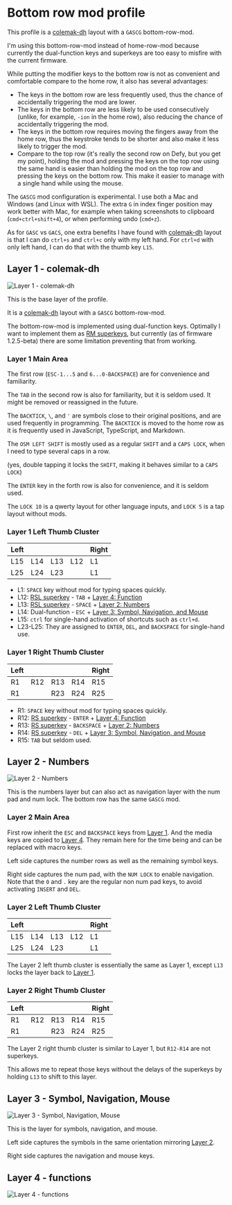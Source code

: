 # Bottom row mod profile

This profile is a [colemak-dh] layout with a `GASCG` bottom-row-mod.

I'm using this bottom-row-mod instead of home-row-mod because currently the dual-function keys and superkeys are too easy to misfire with the current firmware.

While putting the modifier keys to the bottom row is not as convenient and comfortable compare to the home row,
it also has several advantages:

- The keys in the bottom row are less frequently used, thus the chance of accidentally triggering the mod are lower.
- The keys in the bottom row are less likely to be used consecutively (unlike, for example, `-ion` in the home row), also reducing the chance of accidentally triggering the mod.
- The keys in the bottom row requires moving the fingers away from the home row, thus the keystroke tends to be shorter and also make it less likely to trigger the mod.
- Compare to the top row (it's really the second row on Defy, but you get my point), holding the mod and pressing the keys on the top row using the same hand is easier than holding the mod on the top row and pressing the keys on the bottom row. This make it easier to manage with a single hand while using the mouse.

The `GASCG` mod configuration is experimental.
I use both a Mac and Windows (and Linux with WSL).
The extra `G` in index finger position may work better with Mac,
for example when taking screenshots to clipboard (`cmd+ctrl+shift+4`),
or when performing undo (`cmd+z`).

As for `GASC` vs `GACS`,
one extra benefits I have found with [colemak-dh] layout is that I can do `ctrl+s` and `ctrl+c` only with my left hand.
For `ctrl+d` with only left hand, I can do that with the thumb key `L15`.

## Layer 1 - colemak-dh

![Layer 1 - colemak-dh](layer-1.png)

This is the base layer of the profile.

It is a [colemak-dh] layout with a `GASCG` bottom-row-mod.

The bottom-row-mod is implemented using dual-function keys.
Optimally I want to implement them as [RM superkeys][rm-superkey],
but currently (as of firmware 1.2.5-beta) there are some limitation preventing that from working.

### Layer 1 Main Area

The first row (`ESC-1...5` and `6...0-BACKSPACE`) are for convenience and familiarity.

The `TAB` in the second row is also for familiarity, but it is seldom used.
It might be removed or reassigned in the future.

The `BACKTICK`, `\`, and `'` are symbols close to their original positions,
and are used frequently in programming.
The `BACKTICK` is moved to the home row as it is frequently used in JavaScript, TypeScript, and Markdown.

The `OSM LEFT SHIFT` is mostly used as a regular `SHIFT` and a `CAPS LOCK`,
when I need to type several caps in a row.

(yes, double tapping it locks the `SHIFT`, making it behaves similar to a `CAPS LOCK`)

The `ENTER` key in the forth row is also for convenience,
and it is seldom used.

The `LOCK 10` is a qwerty layout for other language inputs,
and `LOCK 5` is a tap layout without mods.

### Layer 1 Left Thumb Cluster

| Left |     |     |     | Right |
| ---- | --- | --- | --- | ----- |
| L15  | L14 | L13 | L12 | L1    |
| L25  | L24 | L23 |     | L1    |

- L1: `SPACE` key without mod for typing spaces quickly.
- L12: [RSL superkey][rsl-superkey] - `TAB` + [Layer 4: Function](#layer-4---functions)
- L13: [RSL superkey][rsl-superkey] - `SPACE` + [Layer 2: Numbers](#layer-2---numbers)
- L14: Dual-function - `ESC` + [Layer 3: Symbol, Navigation, and Mouse](#layer-3---symbol-navigation-mouse)
- L15: `ctrl` for single-hand activation of shortcuts such as `ctrl+d`.
- L23-L25: They are assigned to `ENTER`, `DEL`, and `BACKSPACE` for single-hand use.

### Layer 1 Right Thumb Cluster

| Left |     |     |     | Right |
| ---- | --- | --- | --- | ----- |
| R1   | R12 | R13 | R14 | R15   |
| R1   |     | R23 | R24 | R25   |

- R1: `SPACE` key without mod for typing spaces quickly.
- R12: [RS superkey][rs-superkey] - `ENTER` + [Layer 4: Function](#layer-4---functions)
- R13: [RS superkey][rs-superkey] - `BACKSPACE` + [Layer 2: Numbers](#layer-2---numbers)
- R14: [RS superkey][rs-superkey] - `DEL` + [Layer 3: Symbol, Navigation, and Mouse](#layer-3---symbol-navigation-mouse)
- R15: `TAB` but seldom used.

## Layer 2 - Numbers

![Layer 2 - Numbers](layer-2.png)

This is the numbers layer but can also act as navigation layer with the num pad and num lock.
The bottom row has the same `GASCG` mod.

### Layer 2 Main Area

First row inherit the `ESC` and `BACKSPACE` keys from [Layer 1](#layer-1---colemak-dh).
And the media keys are copied to [Layer 4](#layer-4---functions).
They remain here for the time being and can be replaced with macro keys.

Left side captures the number rows as well as the remaining symbol keys.

Right side captures the num pad, with the `NUM LOCK` to enable navigation.
Note that the `0` and `.` key are the regular non num pad keys,
to avoid activating `INSERT` and `DEL`.

### Layer 2 Left Thumb Cluster

| Left |     |     |     | Right |
| ---- | --- | --- | --- | ----- |
| L15  | L14 | L13 | L12 | L1    |
| L25  | L24 | L23 |     | L1    |

The Layer 2 left thumb cluster is essentially the same as Layer 1,
except `L13` locks the layer back to [Layer 1](#layer-1---colemak-dh).

### Layer 2 Right Thumb Cluster

| Left |     |     |     | Right |
| ---- | --- | --- | --- | ----- |
| R1   | R12 | R13 | R14 | R15   |
| R1   |     | R23 | R24 | R25   |

The Layer 2 right thumb cluster is similar to Layer 1,
but `R12-R14` are not superkeys.

This allows me to repeat those keys without the delays of the superkeys by holding `L13` to shift to this layer.

## Layer 3 - Symbol, Navigation, Mouse

![Layer 3 - Symbol, Navigation, Mouse](layer-3.png)

This is the layer for symbols, navigation, and mouse.

Left side captures the symbols in the same orientation mirroring [Layer 2](#layer-2---numbers).

Right side captures the navigation and mouse keys.

## Layer 4 - functions

![Layer 4 - functions](layer-4.png)

[colemak-dh]: https://colemakmods.github.io/mod-dh/
[rm-superkey]: ../../superkeys/readme.md#rm-superkey
[rs-superkey]: ../../superkeys/readme.md#rs-superkey
[rsl-superkey]: ../../superkeys/readme.md#rsl-superkey
